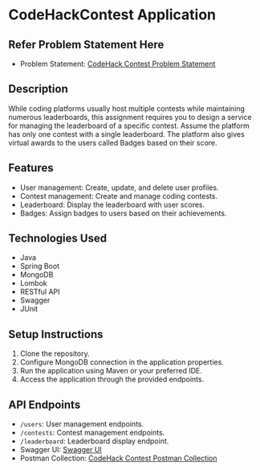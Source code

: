 # CodeHackContest Application

## Refer Problem Statement Here
- Problem Statement: [CodeHack Contest Problem Statement](./External-Resources/Problem-Statement.pdf)

## Description
While coding platforms usually host multiple contests while maintaining numerous leaderboards, this assignment requires you to design a service for managing the leaderboard of a specific contest. Assume the platform has only one contest with a single leaderboard. The platform also gives virtual awards to the users called Badges based on their score.

## Features
- User management: Create, update, and delete user profiles.
- Contest management: Create and manage coding contests.
- Leaderboard: Display the leaderboard with user scores.
- Badges: Assign badges to users based on their achievements.

## Technologies Used
- Java
- Spring Boot
- MongoDB
- Lombok
- RESTful API
- Swagger
- JUnit

## Setup Instructions
1. Clone the repository.
2. Configure MongoDB connection in the application properties.
3. Run the application using Maven or your preferred IDE.
4. Access the application through the provided endpoints.

## API Endpoints
- `/users`: User management endpoints.
- `/contests`: Contest management endpoints.
- `/leaderboard`: Leaderboard display endpoint.
- Swagger UI: [Swagger UI](http://localhost:8081/swagger-ui/index.html#/code-contest-controller)
- Postman Collection: [CodeHack Contest Postman Collection](./External-Resources/CodeHack%20Contest.postman_collection.json)



